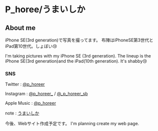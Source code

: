 # P_horee/うまいしか

## About me
 iPhone SE(3rd generation)で写真を撮ってます。
 布陣はiPhoneSE第3世代とiPad第10世代。しょぼい😢

 I'm taking pictures with my iPhone SE (3rd generation).
 The lineup is the iPhone SE(3rd generation)and the iPad(10th generation). It's shabby😢

### SNS

 Twitter : <a href="https://x.com/p_horeer" target="_blank">@p_horeer</a>

 Instagram : <a href="https://www.instagram.com/p_horeer_/" target="_blank">@p_horeer_</a> / <a href="https://www.instagram.com/_p_horeer_sb" target="_ blank">@_p_horeer_sb</a>

 Apple Music : <a href="https://music.apple.com/profile/p_horeer" target="_blank">@p_horeer</a>

 note : <a href="https://note.com/p_horeer_/" target="_blank">うまいしか</a>

 今後、Webサイト作成予定です。 I'm planning create my web page.
